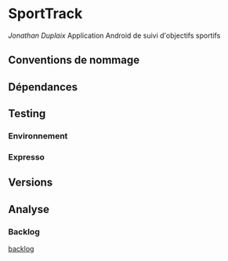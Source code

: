 # SportTrack
*Jonathan Duplaix*
Application Android de suivi d'objectifs sportifs

## Conventions de nommage

## Dépendances

## Testing
### Environnement
### Expresso

## Versions

## Analyse
### Backlog
[backlog](/analyse/backlog.png)
